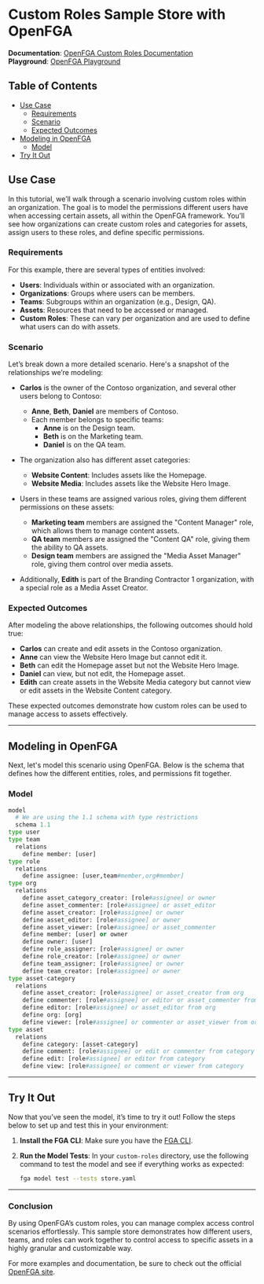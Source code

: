 # Custom Roles Sample Store with OpenFGA

**Documentation**: [OpenFGA Custom Roles Documentation](https://openfga.dev/docs/modeling/custom-roles)  
**Playground**: [OpenFGA Playground](https://play.fga.dev/sandbox/?store=custom-roles)

## Table of Contents
- [Use Case](#use-case)
  - [Requirements](#requirements)
  - [Scenario](#scenario)
  - [Expected Outcomes](#expected-outcomes)
- [Modeling in OpenFGA](#modeling-in-openfga)
  - [Model](#model)
- [Try It Out](#try-it-out)

## Use Case

In this tutorial, we’ll walk through a scenario involving custom roles within an organization. The goal is to model the permissions different users have when accessing certain assets, all within the OpenFGA framework. You’ll see how organizations can create custom roles and categories for assets, assign users to these roles, and define specific permissions. 

### Requirements

For this example, there are several types of entities involved:

- **Users**: Individuals within or associated with an organization.
- **Organizations**: Groups where users can be members.
- **Teams**: Subgroups within an organization (e.g., Design, QA).
- **Assets**: Resources that need to be accessed or managed.
- **Custom Roles**: These can vary per organization and are used to define what users can do with assets.

### Scenario

Let’s break down a more detailed scenario. Here's a snapshot of the relationships we’re modeling:

- **Carlos** is the owner of the Contoso organization, and several other users belong to Contoso:
  - **Anne**, **Beth**, **Daniel** are members of Contoso.
  - Each member belongs to specific teams:
    - **Anne** is on the Design team.
    - **Beth** is on the Marketing team.
    - **Daniel** is on the QA team.
  
- The organization also has different asset categories:
  - **Website Content**: Includes assets like the Homepage.
  - **Website Media**: Includes assets like the Website Hero Image.
  
- Users in these teams are assigned various roles, giving them different permissions on these assets:
  - **Marketing team** members are assigned the "Content Manager" role, which allows them to manage content assets.
  - **QA team** members are assigned the "Content QA" role, giving them the ability to QA assets.
  - **Design team** members are assigned the "Media Asset Manager" role, giving them control over media assets.

- Additionally, **Edith** is part of the Branding Contractor 1 organization, with a special role as a Media Asset Creator.

### Expected Outcomes

After modeling the above relationships, the following outcomes should hold true:
- **Carlos** can create and edit assets in the Contoso organization.
- **Anne** can view the Website Hero Image but cannot edit it.
- **Beth** can edit the Homepage asset but not the Website Hero Image.
- **Daniel** can view, but not edit, the Homepage asset.
- **Edith** can create assets in the Website Media category but cannot view or edit assets in the Website Content category.

These expected outcomes demonstrate how custom roles can be used to manage access to assets effectively.

---

## Modeling in OpenFGA

Next, let's model this scenario using OpenFGA. Below is the schema that defines how the different entities, roles, and permissions fit together.

### Model

```python
model
  # We are using the 1.1 schema with type restrictions
  schema 1.1
type user
type team
  relations
    define member: [user]
type role
  relations
    define assignee: [user,team#member,org#member]
type org
  relations
    define asset_category_creator: [role#assignee] or owner
    define asset_commenter: [role#assignee] or asset_editor
    define asset_creator: [role#assignee] or owner
    define asset_editor: [role#assignee] or owner
    define asset_viewer: [role#assignee] or asset_commenter
    define member: [user] or owner
    define owner: [user]
    define role_assigner: [role#assignee] or owner
    define role_creator: [role#assignee] or owner
    define team_assigner: [role#assignee] or owner
    define team_creator: [role#assignee] or owner
type asset-category
  relations
    define asset_creator: [role#assignee] or asset_creator from org
    define commenter: [role#assignee] or editor or asset_commenter from org
    define editor: [role#assignee] or asset_editor from org
    define org: [org]
    define viewer: [role#assignee] or commenter or asset_viewer from org
type asset
  relations
    define category: [asset-category]
    define comment: [role#assignee] or edit or commenter from category
    define edit: [role#assignee] or editor from category
    define view: [role#assignee] or comment or viewer from category
```

---

## Try It Out

Now that you’ve seen the model, it’s time to try it out! Follow the steps below to set up and test this in your environment:

1. **Install the FGA CLI**: Make sure you have the [FGA CLI](https://github.com/openfga/cli/?tab=readme-ov-file#installation).
   
2. **Run the Model Tests**: In your `custom-roles` directory, use the following command to test the model and see if everything works as expected:
   ```bash
   fga model test --tests store.yaml
   ```

---

### Conclusion

By using OpenFGA’s custom roles, you can manage complex access control scenarios effortlessly. This sample store demonstrates how different users, teams, and roles can work together to control access to specific assets in a highly granular and customizable way.

For more examples and documentation, be sure to check out the official [OpenFGA site](https://openfga.dev/docs/modeling/custom-roles).